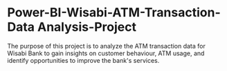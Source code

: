 # Power-BI-Wisabi-ATM-Transaction-Data Analysis-Project
The purpose of this project is to analyze the ATM transaction data for Wisabi Bank to gain insights on customer behaviour, ATM usage, and identify opportunities to improve the bank's services.
